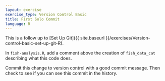 ```yaml
---
layout: exercise
exercise_type: Version Control Basic
title: First Solo Commit
language: R
---
```


This is a follow up to
[Set Up Git]({{ site.baseurl }}/exercises/Version-control-basic-set-up-git-R).

In `fish-analysis.R`, add a comment above the creation of `fish_data_cat` describing what this code does. 

Commit this change to version control with a good commit message. Then check to
see if you can see this commit in the history.
